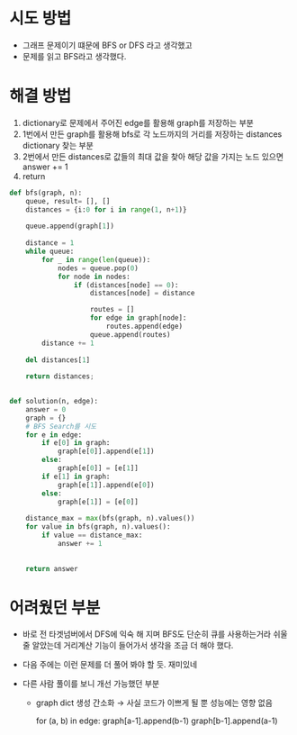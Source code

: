 # 시도 방법

- 그래프 문제이기 떄문에 BFS or DFS 라고 생각했고
- 문제를 읽고 BFS라고 생각했다.

# 해결 방법

1. dictionary로 문제에서 주어진  edge를 활용해 graph를 저장하는 부분
2. 1번에서 만든 graph를 활용해 bfs로 각 노드까지의 거리를 저장하는 distances dictionary 찾는 부분
3. 2번에서 만든 distances로 값들의 최대 값을 찾아 해당 값을 가지는 노드 있으면 answer += 1
4. return

```python
def bfs(graph, n):
    queue, result= [], []
    distances = {i:0 for i in range(1, n+1)}
    
    queue.append(graph[1])
    
    distance = 1
    while queue:
        for _ in range(len(queue)):
            nodes = queue.pop(0)
            for node in nodes:
                if (distances[node] == 0):
                    distances[node] = distance

                    routes = []
                    for edge in graph[node]:
                        routes.append(edge)
                    queue.append(routes)
        distance += 1
        
    del distances[1]
            
    return distances;
    

def solution(n, edge):
    answer = 0
    graph = {}
    # BFS Search를 시도
    for e in edge:
        if e[0] in graph:
            graph[e[0]].append(e[1])
        else:
            graph[e[0]] = [e[1]]
        if e[1] in graph:
            graph[e[1]].append(e[0])
        else:
            graph[e[1]] = [e[0]]
    
    distance_max = max(bfs(graph, n).values())
    for value in bfs(graph, n).values():
        if value == distance_max:
            answer += 1
    
            
    return answer
```



# 어려웠던 부분

- 바로 전 타겟넘버에서 DFS에 익숙 해 지며 BFS도 단순히 큐를 사용하는거라 쉬울 줄 알았는데 거리계산 기능이 들어가서 생각을 조금 더 해야 했다.

- 다음 주에는 이런 문제를 더 풀어 봐야 할 듯. 재미있네

- 다른 사람 풀이를 보니 개선 가능했던 부분

  - graph dict 생성 간소화 → 사실 코드가 이쁘게 될 뿐 성능에는 영향 없음

    for (a, b) in edge: graph[a-1].append(b-1) graph[b-1].append(a-1)